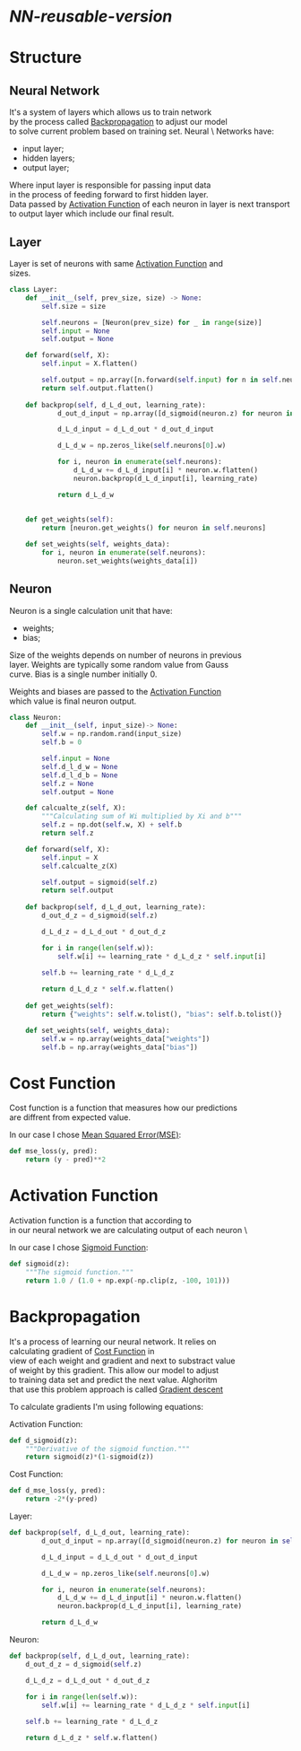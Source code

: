 # _NN-reusable-version_

# Structure

## Neural Network
It's a system of layers which allows us to train network \
by the process called [Backpropagation](#backpropagation) to adjust our model \
to solve current problem based on training set. Neural \ Networks have:
- input layer;
- hidden layers;
- output layer;

Where input layer is responsible for passing input data \
in the process of feeding forward to first hidden layer. \
 Data passed by [Activation Function](#activation-function) of each neuron in layer is next transport to output layer which include our final result.

## Layer
Layer is set of neurons with same [Activation Function](#activation-function) and \
sizes.

```python
class Layer:
    def __init__(self, prev_size, size) -> None:
        self.size = size

        self.neurons = [Neuron(prev_size) for _ in range(size)]
        self.input = None
        self.output = None

    def forward(self, X):
        self.input = X.flatten()

        self.output = np.array([n.forward(self.input) for n in self.neurons])
        return self.output.flatten()
    
    def backprop(self, d_L_d_out, learning_rate):
            d_out_d_input = np.array([d_sigmoid(neuron.z) for neuron in self.neurons])

            d_L_d_input = d_L_d_out * d_out_d_input

            d_L_d_w = np.zeros_like(self.neurons[0].w)

            for i, neuron in enumerate(self.neurons):
                d_L_d_w += d_L_d_input[i] * neuron.w.flatten()
                neuron.backprop(d_L_d_input[i], learning_rate)

            return d_L_d_w
    
    
    def get_weights(self):
        return [neuron.get_weights() for neuron in self.neurons]

    def set_weights(self, weights_data):
        for i, neuron in enumerate(self.neurons):
            neuron.set_weights(weights_data[i])
```

## Neuron
Neuron is a single calculation unit that have:
- weights;
- bias;

Size of the weights depends on number of neurons in previous \
layer. Weights are typically some random value from Gauss \
curve. Bias is a single number initially 0.

Weights and biases are passed to the [Activation Function](#activation-function) \
which value is final neuron output.

```python
class Neuron:
    def __init__(self, input_size)-> None:
        self.w = np.random.rand(input_size)
        self.b = 0

        self.input = None
        self.d_l_d_w = None
        self.d_l_d_b = None
        self.z = None
        self.output = None

    def calcualte_z(self, X):
        """Calculating sum of Wi multiplied by Xi and b"""
        self.z = np.dot(self.w, X) + self.b
        return self.z

    def forward(self, X):
        self.input = X
        self.calcualte_z(X)

        self.output = sigmoid(self.z)
        return self.output
    
    def backprop(self, d_L_d_out, learning_rate):
        d_out_d_z = d_sigmoid(self.z)

        d_L_d_z = d_L_d_out * d_out_d_z

        for i in range(len(self.w)):
            self.w[i] += learning_rate * d_L_d_z * self.input[i]
        
        self.b += learning_rate * d_L_d_z

        return d_L_d_z * self.w.flatten()
    
    def get_weights(self):
        return {"weights": self.w.tolist(), "bias": self.b.tolist()}

    def set_weights(self, weights_data):
        self.w = np.array(weights_data["weights"])
        self.b = np.array(weights_data["bias"])
```

# Cost Function
Cost function is a function that measures how our predictions \
are diffrent from expected value.

In our case I chose [Mean Squared Error(MSE)](https://pl.wikipedia.org/wiki/Błąd_średniokwadratowy):
```python
def mse_loss(y, pred):
    return (y - pred)**2
```

# Activation Function
Activation function is a function that according to \
in our neural network we are calculating output of each neuron \

In our case I chose [Sigmoid Function](https://en.wikipedia.org/wiki/Sigmoid_function):
```python
def sigmoid(z):
    """The sigmoid function."""
    return 1.0 / (1.0 + np.exp(-np.clip(z, -100, 101)))
```

# Backpropagation
It's a process of learning our neural network. It relies on \
calculating gradient of [Cost Function](#cost-function) in \
view of each weight and gradient and next to substract value \
of weight by this gradient. This allow our model to adjust \
to training data set and predict the next value. Alghoritm \
that use this problem approach is called [Gradient descent](https://en.wikipedia.org/wiki/Gradient_descent)

To calculate gradients I'm using following equations:

Activation Function:
```python
def d_sigmoid(z):
    """Derivative of the sigmoid function."""
    return sigmoid(z)*(1-sigmoid(z))
```

Cost Function:
```python
def d_mse_loss(y, pred):
    return -2*(y-pred)
```

Layer:
```python
def backprop(self, d_L_d_out, learning_rate):
        d_out_d_input = np.array([d_sigmoid(neuron.z) for neuron in self.neurons])

        d_L_d_input = d_L_d_out * d_out_d_input

        d_L_d_w = np.zeros_like(self.neurons[0].w)

        for i, neuron in enumerate(self.neurons):
            d_L_d_w += d_L_d_input[i] * neuron.w.flatten()
            neuron.backprop(d_L_d_input[i], learning_rate)

        return d_L_d_w
```

Neuron:
```python
def backprop(self, d_L_d_out, learning_rate):
    d_out_d_z = d_sigmoid(self.z)

    d_L_d_z = d_L_d_out * d_out_d_z

    for i in range(len(self.w)):
        self.w[i] += learning_rate * d_L_d_z * self.input[i]
    
    self.b += learning_rate * d_L_d_z

    return d_L_d_z * self.w.flatten()
```
